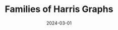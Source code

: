 ---
title: "Families of Harris Graphs"
collection: publications
category: manuscripts
permalink: /publication/2024-03-01-harris-graphs
excerpt: 'This paper discusses Families of Harris Graphs and their properties.'
date: 2024-03-01
venue: 'In submission'
slidesurl: ''
paperurl: 'https://arxiv.org/abs/2312.10936'
citation: 'Shubhra Mishra, Doug Shaw, Francesca Gandini. (2024). &quot;Families of Harris Graphs.&quot; <i>In submission</i>.'
---